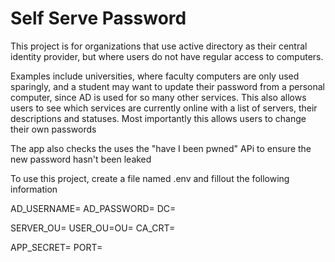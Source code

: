 # Self Serve Password

This project is for organizations that use active directory as their central identity provider, but where users do not have regular access to computers. 

Examples include universities, where faculty computers are only used sparingly, and a student may want to update their password from a personal computer, since AD is used for so many other services. This also allows users to see which services are currently online with a list of servers, their descriptions and statuses. Most importantly this allows users to change their own passwords

The app also checks the uses the "have I been pwned" APi to ensure the new password hasn't been leaked

To use this project, create a file named .env and fillout the following information 

AD_USERNAME=
AD_PASSWORD=
DC=

SERVER_OU=
USER_OU=OU=
CA_CRT=

APP_SECRET=
PORT=